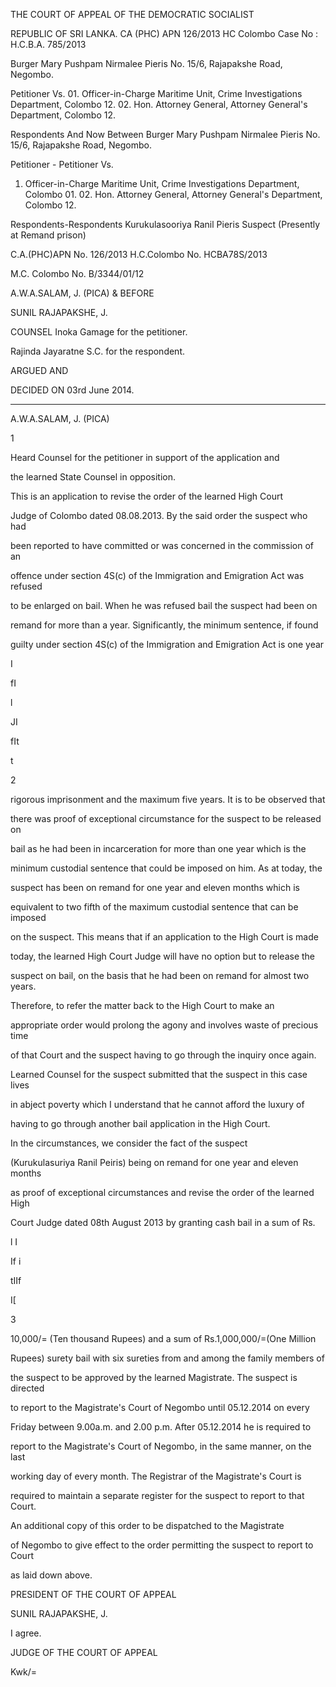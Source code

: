THE COURT OF APPEAL OF THE DEMOCRATIC SOCIALIST

REPUBLIC OF SRI LANKA. CA (PHC) APN 126/2013 HC Colombo Case No : H.C.B.A. 785/2013

Burger Mary Pushpam Nirmalee Pieris No. 15/6, Rajapakshe Road, Negombo.

Petitioner Vs. 01. Officer-in-Charge Maritime Unit, Crime Investigations Department, Colombo 12. 02. Hon. Attorney General, Attorney General's Department, Colombo 12.

Respondents And Now Between Burger Mary Pushpam Nirmalee Pieris No. 15/6, Rajapakshe Road, Negombo.

Petitioner - Petitioner Vs.

01. Officer-in-Charge Maritime Unit, Crime Investigations Department, Colombo 01. 02. Hon. Attorney General, Attorney General's Department, Colombo 12.

Respondents-Respondents Kurukulasooriya Ranil Pieris Suspect (Presently at Remand prison)

C.A.(PHC)APN No. 126/2013 H.C.Colombo No. HCBA78S/2013

M.C. Colombo No. B/3344/01/12

A.W.A.SALAM, J. (PICA) & BEFORE

SUNIL RAJAPAKSHE, J.

COUNSEL Inoka Gamage for the petitioner.

Rajinda Jayaratne S.C. for the respondent.

ARGUED AND

DECIDED ON 03rd June 2014.

********

A.W.A.SALAM, J. (PICA)

1

Heard Counsel for the petitioner in support of the application and

the learned State Counsel in opposition.

This is an application to revise the order of the learned High Court

Judge of Colombo dated 08.08.2013. By the said order the suspect who had

been reported to have committed or was concerned in the commission of an

offence under section 4S(c) of the Immigration and Emigration Act was refused

to be enlarged on bail. When he was refused bail the suspect had been on

remand for more than a year. Significantly, the minimum sentence, if found

guilty under section 4S(c) of the Immigration and Emigration Act is one year

I

fI

l

JI

fIt

t

2

rigorous imprisonment and the maximum five years. It is to be observed that

there was proof of exceptional circumstance for the suspect to be released on

bail as he had been in incarceration for more than one year which is the

minimum custodial sentence that could be imposed on him. As at today, the

suspect has been on remand for one year and eleven months which is

equivalent to two fifth of the maximum custodial sentence that can be imposed

on the suspect. This means that if an application to the High Court is made

today, the learned High Court Judge will have no option but to release the

suspect on bail, on the basis that he had been on remand for almost two years.

Therefore, to refer the matter back to the High Court to make an

appropriate order would prolong the agony and involves waste of precious time

of that Court and the suspect having to go through the inquiry once again.

Learned Counsel for the suspect submitted that the suspect in this case lives

in abject poverty which I understand that he cannot afford the luxury of

having to go through another bail application in the High Court.

In the circumstances, we consider the fact of the suspect

(Kurukulasuriya Ranil Peiris) being on remand for one year and eleven months

as proof of exceptional circumstances and revise the order of the learned High

Court Judge dated 08th August 2013 by granting cash bail in a sum of Rs.

l I

If i

tIIf

I[

3

10,000/= (Ten thousand Rupees) and a sum of Rs.1,000,000/=(One Million

Rupees) surety bail with six sureties from and among the family members of

the suspect to be approved by the learned Magistrate. The suspect is directed

to report to the Magistrate's Court of Negombo until 05.12.2014 on every

Friday between 9.00a.m. and 2.00 p.m. After 05.12.2014 he is required to

report to the Magistrate's Court of Negombo, in the same manner, on the last

working day of every month. The Registrar of the Magistrate's Court is

required to maintain a separate register for the suspect to report to that Court.

An additional copy of this order to be dispatched to the Magistrate

of Negombo to give effect to the order permitting the suspect to report to Court

as laid down above.

PRESIDENT OF THE COURT OF APPEAL

SUNIL RAJAPAKSHE, J.

I agree.

JUDGE OF THE COURT OF APPEAL

Kwk/=